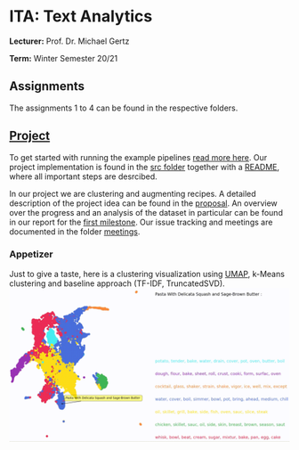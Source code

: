 # ITA: Text Analytics
**Lecturer:** Prof. Dr. Michael Gertz

**Term:** Winter Semester 20/21

## Assignments

The assignments 1 to 4 can be found in the respective folders.

## [Project](src/)

To get started with running the example pipelines [read more here](src/). Our project implementation is found in the [src folder](src/) together with a [README](src/), where all important steps are desrcibed.

In our project we are clustering and augmenting recipes. A detailed description of the project idea can be found in the [proposal](proposal/project-proposal.pdf). An overview over the progress and an analysis of the dataset in particular can be found in our report for the [first milestone](milestone-1/README.md). Our issue tracking and meetings are documented in the folder [meetings](meetings/).

### Appetizer
Just to give a taste, here is a clustering visualization using [UMAP](https://umap-learn.readthedocs.io/en/latest/), k-Means clustering and baseline approach (TF-IDF, TruncatedSVD).
[![Baseline Gif](visualisations/baseline.gif)](https://www.youtube.com/watch?v=SewE9nil0Nc)